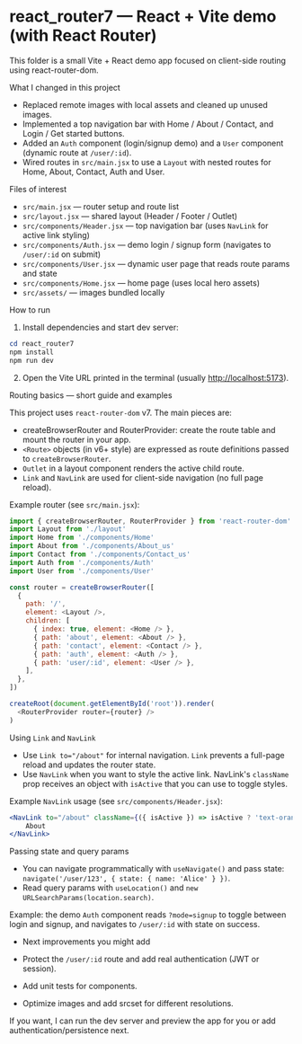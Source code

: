 # react_router7 — React + Vite demo (with React Router)

This folder is a small Vite + React demo app focused on client-side routing using react-router-dom.

What I changed in this project

- Replaced remote images with local assets and cleaned up unused images.
- Implemented a top navigation bar with Home / About / Contact, and Login / Get started buttons.
- Added an `Auth` component (login/signup demo) and a `User` component (dynamic route at `/user/:id`).
- Wired routes in `src/main.jsx` to use a `Layout` with nested routes for Home, About, Contact, Auth and User.

Files of interest

- `src/main.jsx` — router setup and route list
- `src/layout.jsx` — shared layout (Header / Footer / Outlet)
- `src/components/Header.jsx` — top navigation bar (uses `NavLink` for active link styling)
- `src/components/Auth.jsx` — demo login / signup form (navigates to `/user/:id` on submit)
- `src/components/User.jsx` — dynamic user page that reads route params and state
- `src/components/Home.jsx` — home page (uses local hero assets)
- `src/assets/` — images bundled locally

How to run

1. Install dependencies and start dev server:

  ```powershell
  cd react_router7
  npm install
  npm run dev
  ```

2. Open the Vite URL printed in the terminal (usually <http://localhost:5173>).

Routing basics — short guide and examples

This project uses `react-router-dom` v7. The main pieces are:

- createBrowserRouter and RouterProvider: create the route table and mount the router in your app.
- `<Route>` objects (in v6+ style) are expressed as route definitions passed to `createBrowserRouter`.
- `Outlet` in a layout component renders the active child route.
- `Link` and `NavLink` are used for client-side navigation (no full page reload).

Example router (see `src/main.jsx`):

```js
import { createBrowserRouter, RouterProvider } from 'react-router-dom'
import Layout from './layout'
import Home from './components/Home'
import About from './components/About_us'
import Contact from './components/Contact_us'
import Auth from './components/Auth'
import User from './components/User'

const router = createBrowserRouter([
  {
    path: '/',
    element: <Layout />,
    children: [
      { index: true, element: <Home /> },
      { path: 'about', element: <About /> },
      { path: 'contact', element: <Contact /> },
      { path: 'auth', element: <Auth /> },
      { path: 'user/:id', element: <User /> },
    ],
  },
])

createRoot(document.getElementById('root')).render(
  <RouterProvider router={router} />
)
```

Using `Link` and `NavLink`

- Use `Link to="/about"` for internal navigation. `Link` prevents a full-page reload and updates the router state.
- Use `NavLink` when you want to style the active link. NavLink's `className` prop receives an object with `isActive` that you can use to toggle styles.

Example `NavLink` usage (see `src/components/Header.jsx`):

```jsx
<NavLink to="/about" className={({ isActive }) => isActive ? 'text-orange-700' : 'text-gray-700'}>
	About
</NavLink>
```

Passing state and query params

- You can navigate programmatically with `useNavigate()` and pass state: `navigate('/user/123', { state: { name: 'Alice' } })`.
- Read query params with `useLocation()` and `new URLSearchParams(location.search)`.

Example: the demo `Auth` component reads `?mode=signup` to toggle between login and signup, and navigates to `/user/:id` with state on success.

- Next improvements you might add

- Protect the `/user/:id` route and add real authentication (JWT or session).
- Add unit tests for components.
- Optimize images and add srcset for different resolutions.

If you want, I can run the dev server and preview the app for you or add authentication/persistence next.
